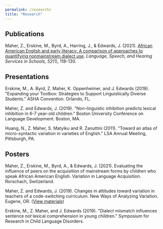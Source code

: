 ```yaml
---
permalink: /research/
title: "Research"
---
```


## Publications
Maher, Z., Erskine, M., Byrd, A., Harring, J., & Edwards, J. (2021). [African American English and early literacy: A comparison of approaches to quantifying nonmainstream dialect use](https://pubs.asha.org/doi/abs/10.1044/2020_LSHSS-19-00115). *Language, Speech, and Hearing Services in Schools, 52*(1), 118-130.

## Presentations
Erskine, M., A. Byrd, Z. Maher, K. Oppenheimer, and J. Edwards (2019). "Expanding your Toolbox: Strategies to Support Linguistically Diverse Students." ASHA Convention. Orlando, FL. 

Maher, Z. and Edwards, J. (2019). "Non-linguistic inhibition predicts lexical inhibition in 6-7 year-old children." Boston University Conference on Language Development. Boston, MA.

Huang, N., Z. Maher, S. Matyiku and R. Zanuttini (2011). "Toward an atlas of micro-syntactic variation in varieties of English." LSA Annual Meeting, Pittsburgh, PA.

## Posters
Maher, Z., Erskine, M., Byrd, A., & Edwards, J. (2021). Evaluating the influence of peers on the acquisition of mainstream forms by children who speak African American English. Variation in Language Acquisition. Rorschach, Switzerland.

Maher, Z. and Edwards, J. (2019). Changes in attitudes toward variation in teachers of a code-switching curriculum. New Ways of Analyzing Variation. Eugene, OR. ([View materials](https://umd.app.box.com/s/i6t0rcx0pgqgf7irhkeov002ccdmhxi4))

Erskine, M., Z. Maher, and J. Edwards (2019). "Dialect mismatch influences sentence *not* lexical comprehension in young children." Symposium for Research in Child Language Disorders. 